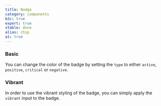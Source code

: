 ```yaml
---
title: Badge
category: components
b2c: true
expert: true
stable: done
alias: chip
a1: true
---
```


### Basic

You can change the color of the badge by setting the `type` to either `active`, `positive`, `critical` or `negative`.

<!-- example(badge) -->

### Vibrant

In order to use the vibrant styling of the badge, you can simply apply the `vibrant` input to the badge.

<!-- example(badge-vibrant) -->
